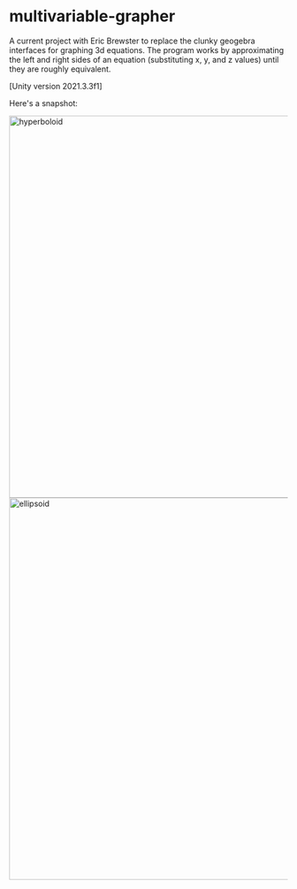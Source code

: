 # multivariable-grapher
A current project with Eric Brewster to replace the clunky geogebra interfaces for graphing 3d equations. The program works by approximating the left and right sides of an equation (substituting x, y, and z values) until they are roughly equivalent.

[Unity version 2021.3.3f1]

Here's a snapshot:

<img width="691" alt="hyperboloid" src="https://user-images.githubusercontent.com/68410154/200147613-aa09c8e5-0c1a-4866-8d99-d8e6d929e28a.png">
<img width="691" alt="ellipsoid" src="https://user-images.githubusercontent.com/68410154/200147623-56b5e333-62a3-480b-92c0-34e3fc280534.png">
